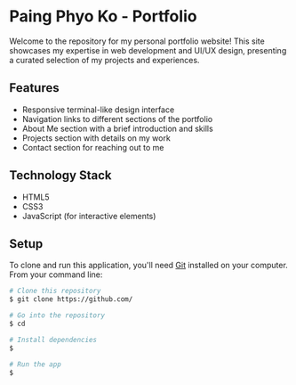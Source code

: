 # Paing Phyo Ko - Portfolio

Welcome to the repository for my personal portfolio website! This site showcases my expertise in web development and UI/UX design, presenting a curated selection of my projects and experiences.

## Features

- Responsive terminal-like design interface
- Navigation links to different sections of the portfolio
- About Me section with a brief introduction and skills
- Projects section with details on my work
- Contact section for reaching out to me

## Technology Stack

- HTML5
- CSS3
- JavaScript (for interactive elements)

## Setup

To clone and run this application, you'll need [Git](https://git-scm.com) installed on your computer. From your command line:

```bash
# Clone this repository
$ git clone https://github.com/

# Go into the repository
$ cd

# Install dependencies
$ 

# Run the app
$ 
```